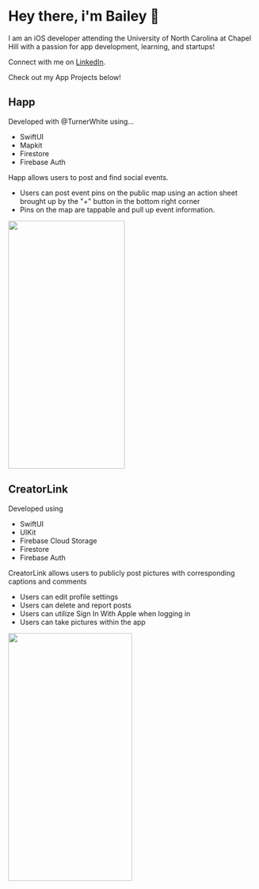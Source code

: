 # Hey there, i'm Bailey 👋

I am an iOS developer attending the University of North Carolina at Chapel Hill with a passion for app development, learning, and startups!

Connect with me on [LinkedIn](https://www.linkedin.com/in/baileyvanwormer/).

Check out my App Projects below!

## Happ
Developed with @TurnerWhite using...
- SwiftUI
- Mapkit
- Firestore
- Firebase Auth

Happ allows users to post and find social events. 
- Users can post event pins on the public map using an action sheet brought up by the "+" button in the bottom right corner 
- Pins on the map are tappable and pull up event information.

<img src="https://user-images.githubusercontent.com/89269750/169360206-4b978af6-59a2-4600-8ca9-8de3b91a21b5.PNG" width="235" height="500">

## CreatorLink
Developed using
- SwiftUI
- UIKit
- Firebase Cloud Storage
- Firestore
- Firebase Auth

CreatorLink allows users to publicly post pictures with corresponding captions and comments
- Users can edit profile settings
- Users can delete and report posts
- Users can utilize Sign In With Apple when logging in
- Users can take pictures within the app

<img src="https://user-images.githubusercontent.com/89269750/169361033-fe81813a-483c-4ab8-85ed-b415d1a55f00.PNG" width="250" height="500">

